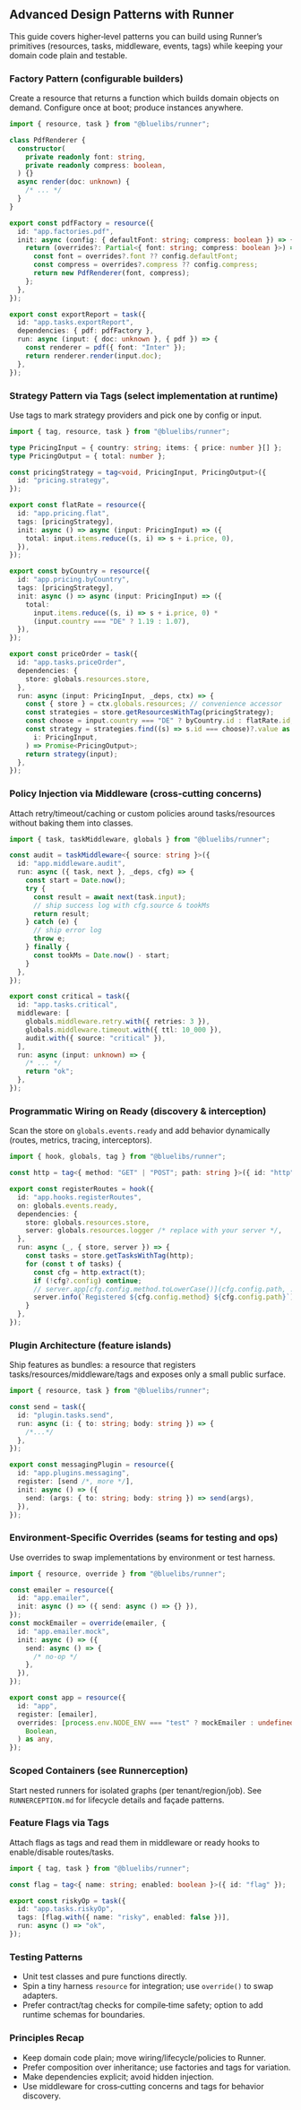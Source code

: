 ## Advanced Design Patterns with Runner

This guide covers higher‑level patterns you can build using Runner’s primitives (resources, tasks, middleware, events, tags) while keeping your domain code plain and testable.

### Factory Pattern (configurable builders)

Create a resource that returns a function which builds domain objects on demand. Configure once at boot; produce instances anywhere.

```ts
import { resource, task } from "@bluelibs/runner";

class PdfRenderer {
  constructor(
    private readonly font: string,
    private readonly compress: boolean,
  ) {}
  async render(doc: unknown) {
    /* ... */
  }
}

export const pdfFactory = resource({
  id: "app.factories.pdf",
  init: async (config: { defaultFont: string; compress: boolean }) => {
    return (overrides?: Partial<{ font: string; compress: boolean }>) => {
      const font = overrides?.font ?? config.defaultFont;
      const compress = overrides?.compress ?? config.compress;
      return new PdfRenderer(font, compress);
    };
  },
});

export const exportReport = task({
  id: "app.tasks.exportReport",
  dependencies: { pdf: pdfFactory },
  run: async (input: { doc: unknown }, { pdf }) => {
    const renderer = pdf({ font: "Inter" });
    return renderer.render(input.doc);
  },
});
```

### Strategy Pattern via Tags (select implementation at runtime)

Use tags to mark strategy providers and pick one by config or input.

```ts
import { tag, resource, task } from "@bluelibs/runner";

type PricingInput = { country: string; items: { price: number }[] };
type PricingOutput = { total: number };

const pricingStrategy = tag<void, PricingInput, PricingOutput>({
  id: "pricing.strategy",
});

export const flatRate = resource({
  id: "app.pricing.flat",
  tags: [pricingStrategy],
  init: async () => async (input: PricingInput) => ({
    total: input.items.reduce((s, i) => s + i.price, 0),
  }),
});

export const byCountry = resource({
  id: "app.pricing.byCountry",
  tags: [pricingStrategy],
  init: async () => async (input: PricingInput) => ({
    total:
      input.items.reduce((s, i) => s + i.price, 0) *
      (input.country === "DE" ? 1.19 : 1.07),
  }),
});

export const priceOrder = task({
  id: "app.tasks.priceOrder",
  dependencies: {
    store: globals.resources.store,
  },
  run: async (input: PricingInput, _deps, ctx) => {
    const { store } = ctx.globals.resources; // convenience accessor
    const strategies = store.getResourcesWithTag(pricingStrategy);
    const choose = input.country === "DE" ? byCountry.id : flatRate.id;
    const strategy = strategies.find((s) => s.id === choose)?.value as (
      i: PricingInput,
    ) => Promise<PricingOutput>;
    return strategy(input);
  },
});
```

### Policy Injection via Middleware (cross‑cutting concerns)

Attach retry/timeout/caching or custom policies around tasks/resources without baking them into classes.

```ts
import { task, taskMiddleware, globals } from "@bluelibs/runner";

const audit = taskMiddleware<{ source: string }>({
  id: "app.middleware.audit",
  run: async ({ task, next }, _deps, cfg) => {
    const start = Date.now();
    try {
      const result = await next(task.input);
      // ship success log with cfg.source & tookMs
      return result;
    } catch (e) {
      // ship error log
      throw e;
    } finally {
      const tookMs = Date.now() - start;
    }
  },
});

export const critical = task({
  id: "app.tasks.critical",
  middleware: [
    globals.middleware.retry.with({ retries: 3 }),
    globals.middleware.timeout.with({ ttl: 10_000 }),
    audit.with({ source: "critical" }),
  ],
  run: async (input: unknown) => {
    /* ... */
    return "ok";
  },
});
```

### Programmatic Wiring on Ready (discovery & interception)

Scan the store on `globals.events.ready` and add behavior dynamically (routes, metrics, tracing, interceptors).

```ts
import { hook, globals, tag } from "@bluelibs/runner";

const http = tag<{ method: "GET" | "POST"; path: string }>({ id: "http" });

export const registerRoutes = hook({
  id: "app.hooks.registerRoutes",
  on: globals.events.ready,
  dependencies: {
    store: globals.resources.store,
    server: globals.resources.logger /* replace with your server */,
  },
  run: async (_, { store, server }) => {
    const tasks = store.getTasksWithTag(http);
    for (const t of tasks) {
      const cfg = http.extract(t);
      if (!cfg?.config) continue;
      // server.app[cfg.config.method.toLowerCase()](cfg.config.path, ...) // see AI.md for full example
      server.info(`Registered ${cfg.config.method} ${cfg.config.path}`);
    }
  },
});
```

### Plugin Architecture (feature islands)

Ship features as bundles: a resource that registers tasks/resources/middleware/tags and exposes only a small public surface.

```ts
import { resource, task } from "@bluelibs/runner";

const send = task({
  id: "plugin.tasks.send",
  run: async (i: { to: string; body: string }) => {
    /*...*/
  },
});

export const messagingPlugin = resource({
  id: "app.plugins.messaging",
  register: [send /*, more */],
  init: async () => ({
    send: (args: { to: string; body: string }) => send(args),
  }),
});
```

### Environment‑Specific Overrides (seams for testing and ops)

Use overrides to swap implementations by environment or test harness.

```ts
import { resource, override } from "@bluelibs/runner";

const emailer = resource({
  id: "app.emailer",
  init: async () => ({ send: async () => {} }),
});
const mockEmailer = override(emailer, {
  id: "app.emailer.mock",
  init: async () => ({
    send: async () => {
      /* no‑op */
    },
  }),
});

export const app = resource({
  id: "app",
  register: [emailer],
  overrides: [process.env.NODE_ENV === "test" ? mockEmailer : undefined].filter(
    Boolean,
  ) as any,
});
```

### Scoped Containers (see Runnerception)

Start nested runners for isolated graphs (per tenant/region/job). See `RUNNERCEPTION.md` for lifecycle details and façade patterns.

### Feature Flags via Tags

Attach flags as tags and read them in middleware or ready hooks to enable/disable routes/tasks.

```ts
import { tag, task } from "@bluelibs/runner";

const flag = tag<{ name: string; enabled: boolean }>({ id: "flag" });

export const riskyOp = task({
  id: "app.tasks.riskyOp",
  tags: [flag.with({ name: "risky", enabled: false })],
  run: async () => "ok",
});
```

### Testing Patterns

- Unit test classes and pure functions directly.
- Spin a tiny harness `resource` for integration; use `override()` to swap adapters.
- Prefer contract/tag checks for compile‑time safety; option to add runtime schemas for boundaries.

### Principles Recap

- Keep domain code plain; move wiring/lifecycle/policies to Runner.
- Prefer composition over inheritance; use factories and tags for variation.
- Make dependencies explicit; avoid hidden injection.
- Use middleware for cross‑cutting concerns and tags for behavior discovery.
